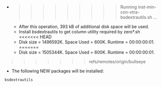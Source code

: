 * >>>>>>>>> Running inst-min-con-xtra-bsdextrautils.sh ...
  * After this operation, 393 kB of additional disk space will be used.
  * Install bsdextrautils to get column utility required by zero*.sh
<<<<<<< HEAD
  * Disk size = 1496592K. Space Used = 600K. Runtime = 00:00:00:01.
=======
  * Disk size = 1505344K. Space Used = 600K. Runtime = 00:00:00:01.
>>>>>>> refs/remotes/origin/bullseye
  * The following NEW packages will be installed:
  ```bash
bsdextrautils
  ```
